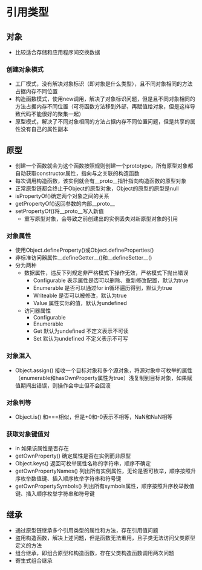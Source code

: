 # 引用类型

## 对象
- 比较适合存储和应用程序间交换数据

### 创建对象模式
- 工厂模式，没有解决对象标识（即对象是什么类型），且不同对象相同的方法占据内存不同位置
- 构造函数模式，使用new调用，解决了对象标识问题，但是且不同对象相同的方法占据内存不同位置（可将函数方法移到外部，再赋值给对象，但是这样导致代码不能很好的聚集一起）
- 原型模式，解决了不同对象相同的方法占据内存不同位置问题，但是共享的属性没有自己的属性副本

## 原型
- 创建一个函数就会为这个函数按照规则创建一个prototype，所有原型对象都自动获取constructor属性，指向与之关联的构造函数
- 每次调用构造函数，该实例就会有__proto__指针指向构造函数的原型对象
- 正常原型链都会终止于Object的原型对象，Object的原型的原型是null
- isPropertyOf()确定两个对象之间的关系
- getPropertyOf()返回参数的内部__proto__
- setPropertyOf()将__proto__写入新值
  - 重写原型对象，会导致之前创建出的实例丢失对新原型对象的引用

### 对象属性
- 使用Object.defineProperty()或Object.defineProperties()
- 非标准访问器属性__defineGetter__()和__defineSetter__()
- 分为两种
  - 数据属性，违反下列规定非严格模式下操作无效，严格模式下抛出错误
    - Configurable  表示属性是否可以删除、重新修改配置，默认为true
    - Enumerable    是否可以通过for in循环遍历得到，默认为true
    - Writeable 是否可以被修改，默认为true
    - Value 属性实际的值，默认为undefined
  - 访问器属性
    - Configurable
    - Enumerable
    - Get 默认为undefined 不定义表示不可读
    - Set 默认为undefined 不定义表示不可写

### 对象混入
- Object.assign() 接收一个目标对象和多个源对象，将源对象中可枚举的属性（enumerable和hasOwnProperty属性为true）浅复制到目标对象，如果赋值期间出错误，则操作会中止但不会回滚

### 对象判等
- Object.is() 和===相似，但是+0和-0表示不相等，NaN和NaN相等

### 获取对象键值对
- in 如果该属性是否存在
- getOwnProperty()  确定属性是否在实例而非原型
- Object.keys() 返回可枚举属性名称的字符串，顺序不确定
- getOwnPropertyNames() 列出所有实例属性，无论是否可枚举，顺序按照升序枚举数值键、插入顺序枚举字符串和符号键
- getOwnPropertySymbols() 列出所有symbols属性，顺序按照升序枚举数值键、插入顺序枚举字符串和符号键

## 继承
- 通过原型链继承多个引用类型的属性和方法，存在引用值问题
- 盗用构造函数，解决上述问题，但是函数无法重用，且子类无法访问父类原型定义的方法
- 组合继承，即组合原型和构造函数，存在父类构造函数调用两次问题
- 寄生式组合继承